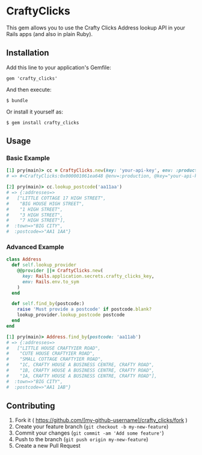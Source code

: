 # CraftyClicks

This gem allows you to use the Crafty Clicks Address lookup API in your Rails apps (and also in plain Ruby).

## Installation

Add this line to your application's Gemfile:

    gem 'crafty_clicks'

And then execute:

    $ bundle

Or install it yourself as:

    $ gem install crafty_clicks

## Usage

### Basic Example

```ruby
[1] pry(main)> cc = CraftyClicks.new(key: 'your-api-key', env: :production)
# => #<CraftyClicks:0x000001061ea648 @env=:production, @key="your-api-key">

[2] pry(main)> cc.lookup_postcode('aa11aa')
# => {:addresses=>
#   ["LITTLE COTTAGE 17 HIGH STREET",
#    "BIG HOUSE HIGH STREET",
#    "1 HIGH STREET",
#    "3 HIGH STREET",
#    "7 HIGH STREET"],
#  :town=>"BIG CITY",
#  :postcode=>"AA1 1AA"}
```

### Advanced Example

```ruby
class Address
  def self.lookup_provider
    @@provider ||= CraftyClicks.new(
      key: Rails.application.secrets.crafty_clicks_key,
      env: Rails.env.to_sym
    )
  end

  def self.find_by(postcode:)
    raise 'Must provide a postcode' if postcode.blank?
    lookup_provider.lookup_postcode postcode
  end
end

[1] pry(main)> Address.find_by(postcode: 'aa11ab')
# => {:addresses=>
#   ["LITTLE HOUSE CRAFTYIER ROAD",
#    "CUTE HOUSE CRAFTYIER ROAD",
#    "SMALL COTTAGE CRAFTYIER ROAD",
#    "1C, CRAFTY HOUSE A BUSINESS CENTRE, CRAFTY ROAD",
#    "1B, CRAFTY HOUSE A BUSINESS CENTRE, CRAFTY ROAD",
#    "1A, CRAFTY HOUSE A BUSINESS CENTRE, CRAFTY ROAD"],
#  :town=>"BIG CITY",
#  :postcode=>"AA1 1AB"}
```

## Contributing

1. Fork it ( https://github.com/[my-github-username]/crafty_clicks/fork )
2. Create your feature branch (`git checkout -b my-new-feature`)
3. Commit your changes (`git commit -am 'Add some feature'`)
4. Push to the branch (`git push origin my-new-feature`)
5. Create a new Pull Request
